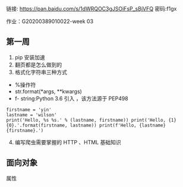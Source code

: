 链接: https://pan.baidu.com/s/1dWRQOC3gJSOiFsP_sBjVFQ 密码:f1gx


作业：G20200389010022-week 03


## 第一周
1. pip 安装加速
2. 翻页都是怎么做到的
3. 格式化字符串三种方式
  - %操作符
  - str.format(*args, **kwargs)
  - f- string:Python 3.6 引入 ，该方法源于 PEP498
```
firstname = 'yin'
lastname = 'wilson'
print('Hello, %s %s.' % (lastname, firstname)) print('Hello, {1} {0}.'.format(firstname, lastname)) print(f'Hello, {lastname} {firstname}.')
```
4. 编写爬虫需要掌握的 HTTP 、HTML 基础知识

## 面向对象
属性